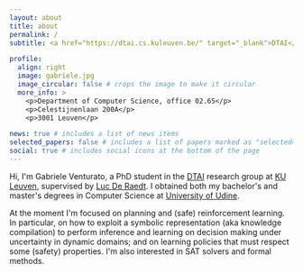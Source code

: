 ```yaml
---
layout: about
title: about
permalink: /
subtitle: <a href="https://dtai.cs.kuleuven.be/" target="_blank">DTAI</a>. <a href="https://www.kuleuven.be/kuleuven/" target="_blank">KU Leuven</a>.

profile:
  align: right
  image: gabriele.jpg
  image_circular: false # crops the image to make it circular
  more_info: >
    <p>Department of Computer Science, office 02.65</p>
    <p>Celestijnenlaan 200A</p>
    <p>3001 Leuven</p>

news: true # includes a list of news items
selected_papers: false # includes a list of papers marked as "selected={true}"
social: true # includes social icons at the bottom of the page
---
```


Hi, I'm Gabriele Venturato, a PhD student in the [DTAI](https://dtai.cs.kuleuven.be/) research group at [KU Leuven](https://www.kuleuven.be/kuleuven/), supervised by [Luc De Raedt](https://wms.cs.kuleuven.be/people/lucderaedt). I obtained both my bachelor's and master's degrees in Computer Science at [University of Udine](https://www.uniud.it).

At the moment I'm focused on planning and (safe) reinforcement learning. In particular, on how to exploit a symbolic representation (aka knowledge compilation) to perform inference and learning on decision making under uncertainty in dynamic domains; and on learning policies that must respect some (safety) properties. I'm also interested in SAT solvers and formal methods.
